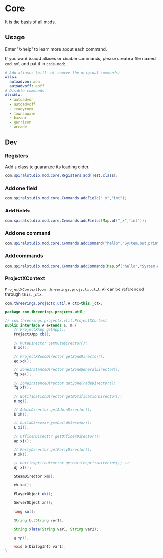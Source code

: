 # Core

It is the basis of all mods.

## Usage

Enter "/xhelp" to learn more about each command.

If you want to add aliases or disable commands, please create a file named `cmd.yml` and put it in `code-mods`.

```yaml
# Add aliases (will not remove the original commands)
alias:
  autoadvon: aon
  autoadvoff: aoff
# Disable commands
disable:
  - autoadvon
  - autoadvoff
  - readyroom
  - townsquare
  - bazaar
  - garrison
  - arcade
```

## Dev

### Registers

Add a class to guarantee its loading order.

```java
com.spiralstudio.mod.core.Registers.add(Test.class);
```

### Add one field

```java
com.spiralstudio.mod.core.Commands.addField("_x","int");
```

### Add fields

```java
com.spiralstudio.mod.core.Commands.addFields(Map.of("_x","int"));
```

### Add one command

```java
com.spiralstudio.mod.core.Commands.addCommand("hello","System.out.println(\"Hello, World!\");");
```

### Add commands

```java
com.spiralstudio.mod.core.Commands.addCommands(Map.of("hello","System.out.println(\"Hello, World!\");"));
```

### ProjectXContext

`ProjectXContext`(`com.threerings.projectx.util.A`) can be referenced through `this._ctx`.

```java
com.threerings.projectx.util.A ctx=this._ctx;
```

```java
package com.threerings.projectx.util;

// com.threerings.projectx.util.ProjectXContext
public interface A extends a, m {
    // ProjectXApp getApp();
    ProjectXApp xb();

    // MuteDirector getMuteDirector();
    k xc();

    // ProjectXZoneDirector getZoneDirector();
    ex xd();

    // ZoneInstanceDirector getZoneGeneralDirector();
    fq xe();

    // ZoneInstanceDirector getZoneTradeDirector();
    fq xf();

    // NotificationDirector getNotificationDirector();
    n xg();

    // AdminDirector getAdminDirector();
    b xh();

    // GuildDirector getGuildDirector();
    L xi();

    // OfficerDirector getOfficerDirector();
    az xj();

    // PartyDirector getPartyDirector();
    R xk();

    // BattleSpriteDirector getBattleSpriteDirector(); ???
    dj xl();

    SteamDirector xm();

    eh xa();

    PlayerObject uk();

    ServerObject xn();

    long xo();

    String bu(String var1);

    String xlate(String var1, String var2);

    g xp();

    void b(DialogInfo var1);
}
```